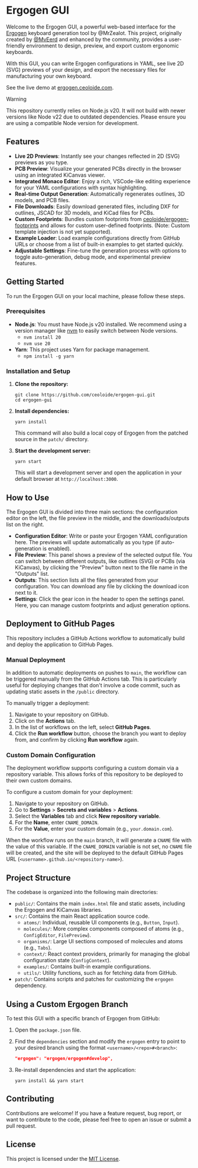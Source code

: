 # Ergogen GUI

Welcome to the Ergogen GUI, a powerful web-based interface for the [Ergogen](https://github.com/mrzealot/ergogen) keyboard generation tool by @MrZealot. This project, originally created by [@MvEerd](https://github.com/MvEerd) and enhanced by the community, provides a user-friendly environment to design, preview, and export custom ergonomic keyboards.

With this GUI, you can write Ergogen configurations in YAML, see live 2D (SVG) previews of your design, and export the necessary files for manufacturing your own keyboard.

See the live demo at [ergogen.ceoloide.com](https://ergogen.ceoloide.com).

> [!WARNING]
> This repository currently relies on Node.js v20. It will not build with newer versions like Node v22 due to outdated dependencies. Please ensure you are using a compatible Node version for development.

## Features

- **Live 2D Previews**: Instantly see your changes reflected in 2D (SVG) previews as you type.
- **PCB Preview**: Visualize your generated PCBs directly in the browser using an integrated KiCanvas viewer.
- **Integrated Monaco Editor**: Enjoy a rich, VSCode-like editing experience for your YAML configurations with syntax highlighting.
- **Real-time Output Generation**: Automatically regenerates outlines, 3D models, and PCB files.
- **File Downloads**: Easily download generated files, including DXF for outlines, JSCAD for 3D models, and KiCad files for PCBs.
- **Custom Footprints**: Bundles custom footprints from [ceoloide/ergogen-footprints](https://github.com/ceoloide/ergogen-footprints) and allows for custom user-defined footprints. (Note: Custom template injection is not yet supported).
- **Example Loader**: Load example configurations directly from GitHub URLs or choose from a list of built-in examples to get started quickly.
- **Adjustable Settings**: Fine-tune the generation process with options to toggle auto-generation, debug mode, and experimental preview features.

## Getting Started

To run the Ergogen GUI on your local machine, please follow these steps.

### Prerequisites

- **Node.js**: You must have Node.js v20 installed. We recommend using a version manager like [nvm](https://github.com/nvm-sh/nvm) to easily switch between Node versions.
  - `nvm install 20`
  - `nvm use 20`
- **Yarn**: This project uses Yarn for package management.
  - `npm install -g yarn`

### Installation and Setup

1. **Clone the repository:**

   ```shell
   git clone https://github.com/ceoloide/ergogen-gui.git
   cd ergogen-gui
   ```

2. **Install dependencies:**

   ```shell
   yarn install
   ```

   This command will also build a local copy of Ergogen from the patched source in the `patch/` directory.

3. **Start the development server:**

   ```shell
   yarn start
   ```

   This will start a development server and open the application in your default browser at `http://localhost:3000`.

## How to Use

The Ergogen GUI is divided into three main sections: the configuration editor on the left, the file preview in the middle, and the downloads/outputs list on the right.

- **Configuration Editor**: Write or paste your Ergogen YAML configuration here. The previews will update automatically as you type (if auto-generation is enabled).
- **File Preview**: This panel shows a preview of the selected output file. You can switch between different outputs, like outlines (SVG) or PCBs (via KiCanvas), by clicking the "Preview" button next to the file name in the "Outputs" list.
- **Outputs**: This section lists all the files generated from your configuration. You can download any file by clicking the download icon next to it.
- **Settings**: Click the gear icon in the header to open the settings panel. Here, you can manage custom footprints and adjust generation options.

## Deployment to GitHub Pages

This repository includes a GitHub Actions workflow to automatically build and deploy the application to GitHub Pages.

### Manual Deployment

In addition to automatic deployments on pushes to `main`, the workflow can be triggered manually from the GitHub Actions tab. This is particularly useful for deploying changes that don't involve a code commit, such as updating static assets in the `/public` directory.

To manually trigger a deployment:

1.  Navigate to your repository on GitHub.
2.  Click on the **Actions** tab.
3.  In the list of workflows on the left, select **GitHub Pages**.
4.  Click the **Run workflow** button, choose the branch you want to deploy from, and confirm by clicking **Run workflow** again.

### Custom Domain Configuration

The deployment workflow supports configuring a custom domain via a repository variable. This allows forks of this repository to be deployed to their own custom domains.

To configure a custom domain for your deployment:

1. Navigate to your repository on GitHub.
2. Go to **Settings** > **Secrets and variables** > **Actions**.
3. Select the **Variables** tab and click **New repository variable**.
4. For the **Name**, enter `CNAME_DOMAIN`.
5. For the **Value**, enter your custom domain (e.g., `your.domain.com`).

When the workflow runs on the `main` branch, it will generate a `CNAME` file with the value of this variable. If the `CNAME_DOMAIN` variable is not set, no `CNAME` file will be created, and the site will be deployed to the default GitHub Pages URL (`<username>.github.io/<repository-name>`).

## Project Structure

The codebase is organized into the following main directories:

- `public/`: Contains the main `index.html` file and static assets, including the Ergogen and KiCanvas libraries.
- `src/`: Contains the main React application source code.
  - `atoms/`: Individual, reusable UI components (e.g., `Button`, `Input`).
  - `molecules/`: More complex components composed of atoms (e.g., `ConfigEditor`, `FilePreview`).
  - `organisms/`: Large UI sections composed of molecules and atoms (e.g., `Tabs`).
  - `context/`: React context providers, primarily for managing the global configuration state (`ConfigContext`).
  - `examples/`: Contains built-in example configurations.
  - `utils/`: Utility functions, such as for fetching data from GitHub.
- `patch/`: Contains scripts and patches for customizing the `ergogen` dependency.

## Using a Custom Ergogen Branch

To test this GUI with a specific branch of Ergogen from GitHub:

1. Open the `package.json` file.
2. Find the `dependencies` section and modify the `ergogen` entry to point to your desired branch using the format `<username>/<repo>#<branch>`:

   ```json
   "ergogen": "ergogen/ergogen#develop",
   ```

3. Re-install dependencies and start the application:

   ```shell
   yarn install && yarn start
   ```

## Contributing

Contributions are welcome! If you have a feature request, bug report, or want to contribute to the code, please feel free to open an issue or submit a pull request.

## License

This project is licensed under the [MIT License](LICENSE).
